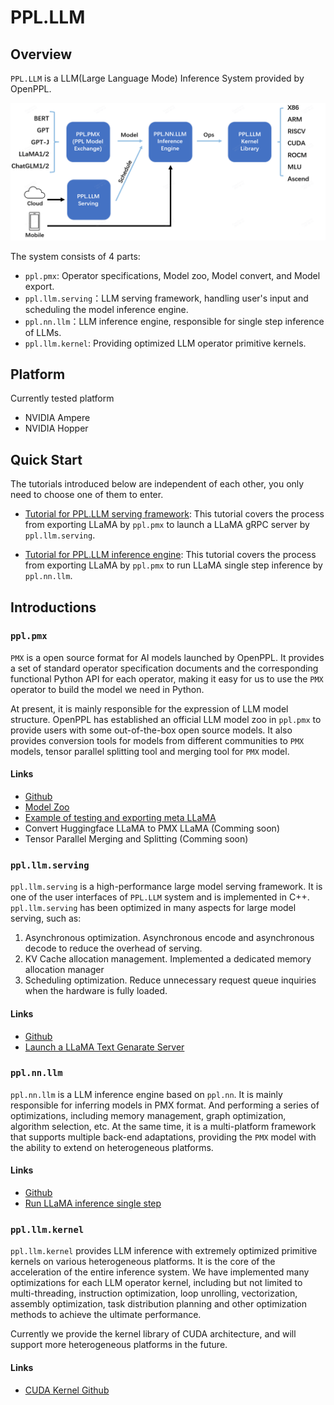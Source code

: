 # PPL.LLM

## Overview

`PPL.LLM` is a LLM(Large Language Mode) Inference System provided by OpenPPL.

![SYSTEM_OVERVIEW](system_overview.png)

The system consists of 4 parts:

- `ppl.pmx`: Operator specifications, Model zoo, Model convert, and Model export.
- `ppl.llm.serving`：LLM serving framework, handling user's input and scheduling the model inference engine.
- `ppl.nn.llm`：LLM inference engine, responsible for single step inference of LLMs.
- `ppl.llm.kernel`: Providing optimized LLM operator primitive kernels.

## Platform

Currently tested platform
 - NVIDIA Ampere
 - NVIDIA Hopper

## Quick Start

The tutorials introduced below are independent of each other, you only need to choose one of them to enter.

- [Tutorial for PPL.LLM serving framework](https://github.com/openppl-public/ppl.llm.serving#quick-start): This tutorial covers the process from exporting LLaMA by `ppl.pmx` to launch a LLaMA gRPC server by `ppl.llm.serving`.

- [Tutorial for PPL.LLM inference engine](https://github.com/openppl-public/ppl.nn.llm#quick-start): This tutorial covers the process from exporting LLaMA by `ppl.pmx` to run LLaMA single step inference by `ppl.nn.llm`.

## Introductions

### `ppl.pmx`

`PMX` is a open source format for AI models launched by OpenPPL. It provides a set of standard operator specification documents and the corresponding functional Python API for each operator, making it easy for us to use the `PMX` operator to build the model we need in Python.

At present, it is mainly responsible for the expression of LLM model structure. OpenPPL has established an official LLM model zoo in `ppl.pmx` to provide users with some out-of-the-box open source models. It also provides conversion tools for models from different communities to `PMX` models, tensor parallel splitting tool and merging tool for `PMX` model.

#### Links

- [Github](https://github.com/openppl-public/ppl.pmx)
- [Model Zoo](https://github.com/openppl-public/ppl.pmx/tree/master/model_zoo)
- [Example of testing and exporting meta LLaMA](https://github.com/openppl-public/ppl.pmx/blob/master/model_zoo/llama/facebook/README.md)
- Convert Huggingface LLaMA to PMX LLaMA (Comming soon)
- Tensor Parallel Merging and Splitting (Comming soon)

### `ppl.llm.serving`

`ppl.llm.serving` is a high-performance large model serving framework. It is one of the user interfaces of `PPL.LLM` system and is implemented in C++. `ppl.llm.serving` has been optimized in many aspects for large model serving, such as:
1. Asynchronous optimization. Asynchronous encode and asynchronous decode to reduce the overhead of serving.
2. KV Cache allocation management. Implemented a dedicated memory allocation manager
3. Scheduling optimization. Reduce unnecessary request queue inquiries when the hardware is fully loaded.

#### Links

- [Github](https://github.com/openppl-public/ppl.llm.serving)
- [Launch a LLaMA Text Genarate Server](https://github.com/openppl-public/ppl.llm.serving#quick-start)

### `ppl.nn.llm`

`ppl.nn.llm` is a ​​LLM inference engine based on `ppl.nn`. It is mainly responsible for inferring models in PMX format. And performing a series of optimizations, including memory management, graph optimization, algorithm selection, etc. At the same time, it is a multi-platform framework that supports multiple back-end adaptations, providing the `PMX` model with the ability to extend on heterogeneous platforms.

#### Links

- [Github](https://github.com/openppl-public/ppl.nn.llm)
- [Run LLaMA inference single step](https://github.com/openppl-public/ppl.nn.llm#quick-start)

### `ppl.llm.kernel`

`ppl.llm.kernel` provides LLM inference with extremely optimized primitive kernels on various heterogeneous platforms. It is the core of the acceleration of the entire inference system. We have implemented many optimizations for each LLM operator kernel, including but not limited to multi-threading, instruction optimization, loop unrolling, vectorization, assembly optimization, task distribution planning and other optimization methods to achieve the ultimate performance.

Currently we provide the kernel library of CUDA architecture, and will support more heterogeneous platforms in the future.

#### Links

- [CUDA Kernel Github](https://github.com/openppl-public/ppl.llm.kernel.cuda)
